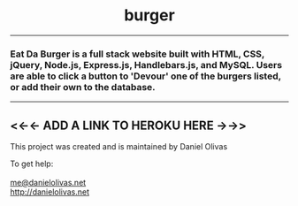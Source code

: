 # <center>burger</center>

---
### Eat Da Burger is a full stack website built with HTML, CSS, jQuery, Node.js, Express.js, Handlebars.js, and MySQL. Users are able to click a button to 'Devour' one of the burgers listed, or add their own to the database. 

---
<<-<-  ADD A LINK TO HEROKU HERE ->->>
---

This project was created and is maintained by Daniel Olivas

To get help:<br><br>
me@danielolivas.net<br>
http://danielolivas.net